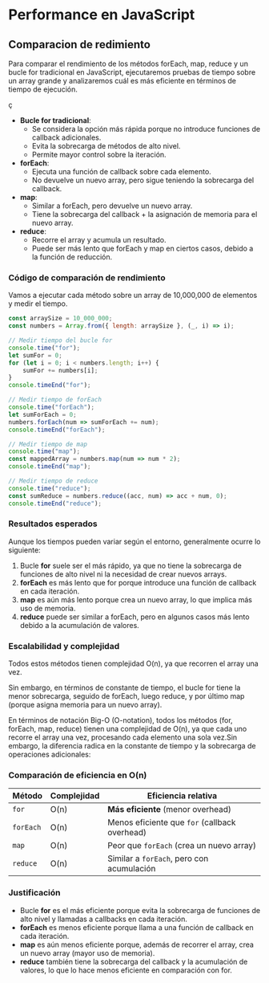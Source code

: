 # Performance en JavaScript

## Comparacion de redimiento

Para comparar el rendimiento de los métodos forEach, map, reduce y un bucle for tradicional en JavaScript, ejecutaremos pruebas de tiempo sobre un array grande y analizaremos cuál es más eficiente en términos de tiempo de ejecución.

ç

- **Bucle for tradicional**:
    - Se considera la opción más rápida porque no introduce funciones de callback adicionales.
    - Evita la sobrecarga de métodos de alto nivel.
    - Permite mayor control sobre la iteración.
- **forEach**:
    - Ejecuta una función de callback sobre cada elemento.
    - No devuelve un nuevo array, pero sigue teniendo la sobrecarga del callback.
- **map**:
    - Similar a forEach, pero devuelve un nuevo array.
    - Tiene la sobrecarga del callback + la asignación de memoria para el nuevo array.
- **reduce**:
    - Recorre el array y acumula un resultado.
    - Puede ser más lento que forEach y map en ciertos casos, debido a la función de reducción.

### Código de comparación de rendimiento
Vamos a ejecutar cada método sobre un array de 10,000,000 de elementos y medir el tiempo.

```js
const arraySize = 10_000_000;
const numbers = Array.from({ length: arraySize }, (_, i) => i);

// Medir tiempo del bucle for
console.time("for");
let sumFor = 0;
for (let i = 0; i < numbers.length; i++) {
    sumFor += numbers[i];
}
console.timeEnd("for");

// Medir tiempo de forEach
console.time("forEach");
let sumForEach = 0;
numbers.forEach(num => sumForEach += num);
console.timeEnd("forEach");

// Medir tiempo de map
console.time("map");
const mappedArray = numbers.map(num => num * 2);
console.timeEnd("map");

// Medir tiempo de reduce
console.time("reduce");
const sumReduce = numbers.reduce((acc, num) => acc + num, 0);
console.timeEnd("reduce");

```

### Resultados esperados

Aunque los tiempos pueden variar según el entorno, generalmente ocurre lo siguiente:
1. Bucle **for** suele ser el más rápido, ya que no tiene la sobrecarga de funciones de alto nivel ni la necesidad de crear nuevos arrays.
2. **forEach** es más lento que for porque introduce una función de callback en cada iteración.
3. **map** es aún más lento porque crea un nuevo array, lo que implica más uso de memoria.
4. **reduce** puede ser similar a forEach, pero en algunos casos más lento debido a la acumulación de valores.

### Escalabilidad y complejidad

Todos estos métodos tienen complejidad O(n), ya que recorren el array una vez.

Sin embargo, en términos de constante de tiempo, el bucle for tiene la menor sobrecarga, seguido de forEach, luego reduce, y por último map (porque asigna memoria para un nuevo array).

En términos de notación Big-O (O-notation), todos los métodos (for, forEach, map, reduce) tienen una complejidad de O(n), ya que cada uno recorre el array una vez, procesando cada elemento una sola vez.Sin embargo, la diferencia radica en la constante de tiempo y la sobrecarga de operaciones adicionales:

### Comparación de eficiencia en O(n)


| Método     | Complejidad | Eficiencia relativa                          |
|-----------|------------|----------------------------------|
| `for`      | O(n)       | **Más eficiente** (menor overhead) |
| `forEach`  | O(n)       | Menos eficiente que `for` (callback overhead) |
| `map`      | O(n)       | Peor que `forEach` (crea un nuevo array) |
| `reduce`   | O(n)       | Similar a `forEach`, pero con acumulación |

### Justificación
- Bucle **for** es el más eficiente porque evita la sobrecarga de funciones de alto nivel y llamadas a callbacks en cada iteración.
- **forEach** es menos eficiente porque llama a una función de callback en cada iteración.
- **map** es aún menos eficiente porque, además de recorrer el array, crea un nuevo array (mayor uso de memoria).
- **reduce** también tiene la sobrecarga del callback y la acumulación de valores, lo que lo hace menos eficiente en comparación con for.
